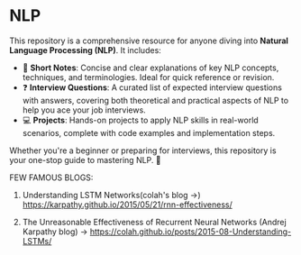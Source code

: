 # NLP
This repository is a comprehensive resource for anyone diving into **Natural Language Processing (NLP)**. It includes:

- 📝 **Short Notes**: Concise and clear explanations of key NLP concepts, techniques, and terminologies. Ideal for quick reference or revision.
- ❓ **Interview Questions**: A curated list of expected interview questions with answers, covering both theoretical and practical aspects of NLP to help you ace your job interviews.
- 💻 **Projects**: Hands-on projects to apply NLP skills in real-world scenarios, complete with code examples and implementation steps.

Whether you're a beginner or preparing for interviews, this repository is your one-stop guide to mastering NLP. 🚀



FEW FAMOUS BLOGS:
1) Understanding LSTM Networks(colah's blog ->) https://karpathy.github.io/2015/05/21/rnn-effectiveness/

2) The Unreasonable Effectiveness of Recurrent Neural Networks (Andrej Karpathy blog) -> https://colah.github.io/posts/2015-08-Understanding-LSTMs/